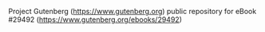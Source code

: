 Project Gutenberg (https://www.gutenberg.org) public repository for eBook #29492 (https://www.gutenberg.org/ebooks/29492)
